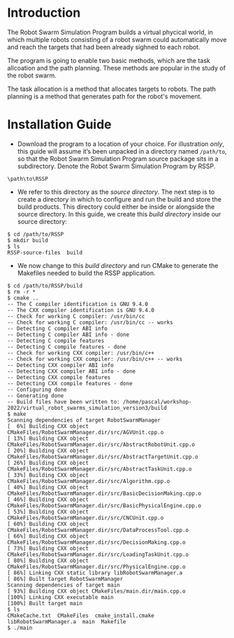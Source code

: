 # Introduction

The Robot Swarm Simulation Program builds a virtual phycical world, in which multiple robots consisting of a robot swarm could  automatically move and reach the targets that had been already sighned to each robot. 

The program is going to enable two basic methods, which are the task allcoation and the path planning. These methods are popular in the study of the robot swarm. 

The task allocation is a method that allocates targets to robots. The path planning is a method that generates path for the robot's movement. 

# Installation Guide

* Download the program to a location of your choice.  For illustration *only*, this guide will assume it’s been unpacked in a directory named `/path/to`, so that the Robot Swarm Simulation Program source package sits in a subdirectory. Denote the Robot Swarm Simulation Program by RSSP.

```shell
\path\to\RSSP
```

* We refer to this directory as the *source directory*. The next step is to create a directory in which to configure and run the build and store the build products. This directory could either be inside or alongside the source directory. In this guide, we create this *build directory* inside our source directory:
```shell
$ cd /path/to/RSSP
$ mkdir build
$ ls
RSSP-source-files  build
```
* We now change to this *build directory* and run CMake to generate the Makefiles needed to build the RSSP application. 

```shell
$ cd /path/to/RSSP/build
$ rm -r *
$ cmake ..
-- The C compiler identification is GNU 9.4.0
-- The CXX compiler identification is GNU 9.4.0
-- Check for working C compiler: /usr/bin/cc
-- Check for working C compiler: /usr/bin/cc -- works
-- Detecting C compiler ABI info
-- Detecting C compiler ABI info - done
-- Detecting C compile features
-- Detecting C compile features - done
-- Check for working CXX compiler: /usr/bin/c++
-- Check for working CXX compiler: /usr/bin/c++ -- works
-- Detecting CXX compiler ABI info
-- Detecting CXX compiler ABI info - done
-- Detecting CXX compile features
-- Detecting CXX compile features - done
-- Configuring done
-- Generating done
-- Build files have been written to: /home/pascal/workshop-2022/virtual_robot_swarms_simulation_version3/build
$ make
Scanning dependencies of target RobotSwarmManager
[  6%] Building CXX object CMakeFiles/RobotSwarmManager.dir/src/AGVUnit.cpp.o
[ 13%] Building CXX object CMakeFiles/RobotSwarmManager.dir/src/AbstractRobotUnit.cpp.o
[ 20%] Building CXX object CMakeFiles/RobotSwarmManager.dir/src/AbstractTargetUnit.cpp.o
[ 26%] Building CXX object CMakeFiles/RobotSwarmManager.dir/src/AbstractTaskUnit.cpp.o
[ 33%] Building CXX object CMakeFiles/RobotSwarmManager.dir/src/Algorithm.cpp.o
[ 40%] Building CXX object CMakeFiles/RobotSwarmManager.dir/src/BasicDecisionMaking.cpp.o
[ 46%] Building CXX object CMakeFiles/RobotSwarmManager.dir/src/BasicPhysicalEngine.cpp.o
[ 53%] Building CXX object CMakeFiles/RobotSwarmManager.dir/src/CNCUnit.cpp.o
[ 60%] Building CXX object CMakeFiles/RobotSwarmManager.dir/src/DataProcessTool.cpp.o
[ 66%] Building CXX object CMakeFiles/RobotSwarmManager.dir/src/DecisionMaking.cpp.o
[ 73%] Building CXX object CMakeFiles/RobotSwarmManager.dir/src/LoadingTaskUnit.cpp.o
[ 80%] Building CXX object CMakeFiles/RobotSwarmManager.dir/src/PhysicalEngine.cpp.o
[ 86%] Linking CXX static library libRobotSwarmManager.a
[ 86%] Built target RobotSwarmManager
Scanning dependencies of target main
[ 93%] Building CXX object CMakeFiles/main.dir/main.cpp.o
[100%] Linking CXX executable main
[100%] Built target main
$ ls
CMakeCache.txt  CMakeFiles  cmake_install.cmake  libRobotSwarmManager.a  main  Makefile
$ ./main
```







